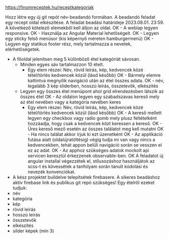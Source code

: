 https://finomreceptek.hu/receptkategoriak

Hozz létre egy új git repót név-beadandó formában.
A beadandó feladat egy recept oldal elkészítése. A feladat beadási határideje 2023.08.01. 23:59.
A következő kötelező elemekből kell álljon az oldal.
OK - A weblap legyen responsive.
OK - Használja az Angular Material lehetőségeit.
OK - Legyen egy sticky felső menüsor (kis képernyő méreten hamburgermenü)
OK - Legyen egy statikus footer rész, mely tartalmazza a nevetek, elérhetőségetek.
- A főoldal jelenítsen meg 5 különböző étel kategóriát sávosan.
  - Minden egyes sáv tartalmazzon 10 ételt.
    - Egy elem részei: Név, rövid leírás, kép, kedvencek közé tétel/törlés kedvencek közül (lásd később)
OK  - Bármely elemre kattintva megnyílik navigáció után az étel összes adata.
    OK - név, legalább 3 kép sliderben, hosszú leírás, összetevők, elkészítés
  - Legyen egy összes étel menüpont ahol grid elrendezésben látszik az összes étel
   OK - Az oldalon legyen egy szabadszavas kereső mely az étel nevében vagy a kategória nevében keres
    - Egy elem részei: Név, rövid leírás, kép, kedvencek közé tétel/törlés kedvencek közül (lásd később)
   OK - A kereső mellett legyen egy checkbox vagy radio gomb mely plusz feltételként hozzáadja, hogy csak a kedvencek közt keressen a kereső.
   OK - Üres kereső mező esetén az összes találatot meg kell mutatni
   OK - Ha nincs találat akkor írjuk ki ezt üzenetként
  OK - Az applikáció futása alatt (oldalújratöltésig) végig tudja mi van vagy nincs a kedvencekben, tehát appon belüli navigáció során se vesszen el ez az adat.
  OK - Az apphoz szükséges adatok mockolt api servicen keresztül érkezzenek observable-ben.
  OK A feladatot új angular installal végezzétek el, stílusozáshoz használjátok az scss-t és kövessétek a tanfolyam során tanult kódolási és nevezék konvenciókat.
- A kész projektet buildelve telepítsétek firebasere. A sikeres beadáshoz aktív firebase link és publikus git repó szükséges!
  Egy ételről ezeket tudjuk:
- név
- kategória
- kép
- rövid leírás
- hosszú leírás
- összetevők
- elkészítés
- silder képek (min 3)
